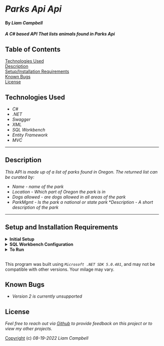 # _Parks Api Api_

#### By _Liam Campbell_



#### _A C# based API That lists animals found in Parks Api_

## Table of Contents

[Technologies Used](#technologies-used)  
[Description](#description)  
[Setup/Installation Requirements](#setup-and-installation-requirements)  
[Known Bugs](#known-bugs)  
[License](#License)

## Technologies Used

* _C#_
* _.NET_
* _Swagger_
* _XML_
* _SQL Workbench_
* _Entity Framework_
* _MVC_


---
## Description
_This API is made up of a list of parks found in Oregon. The returned list can be curated by:_
* _Name - name of the park_
* _Location - Which part of Oregon the park is in_
* _Dogs allowed - are dogs allowed in all areas of the park_
* _ParkMgmt - Is the park a national or state park_
*_Description - A short description of the park_




---
## Setup and Installation Requirements

<details>
<summary><strong>Initial Setup</strong></summary>
<ol>
<li>Copy the git repository url: https://github.com/lcmpbll/CParksApi.Solution
<li>Open a shell program and navigate to your desktop.
<li>Clone the repository for this project using the "git clone" command and including the copied URL.
<li>While still in the shell program, navigate to the root directory of the newly created file named "ParksApi.Solution".
<li>From the root directory, navigate to the "ParksApi" directory.
<li>Move onto "SQL Workbench" instructions below to re-create database necessary to run this project.
<br>
</details>

<details>
<summary><strong>SQL Workbench Configuration</strong></summary>
<ol>
<li>Create an appsetting.json file in the "ParksApi" directory of the project*  
   <pre>ParksApi.Solution
   └── ParksApi
    └── appsetting.json</pre>
<li> Insert the following code** : <br>

<pre>{
   "Logging": {
    "LogLevel": {
      "Default": "Warning",
      "System": "Information",
      "Microsoft": "Information"
    }
  },
  "AllowedHosts": "*",
  "ConnectionStrings": {
    "DefaultConnection": "Server=localhost;Port=3306;database=park_api;uid=root;pwd=[YOUR-PASSWORD-HERE];"
  }
}</pre>
<small>*note: you must include your password in the code block section labeled "YOUR-PASSWORD-HERE".</small>
<small>**note: if you plan to push this cloned project to a public-facing repository, remember to add the appsettings.json file to your .gitignore before doing so.</small>

<li>Once "appsettings.json" file has been created, navigate back to SQL Workbench.


</details>

<details>
<summary><strong>To Run</strong></summary>
Navigate to:  
   <pre>ParksApi.Solution
   └── <strong>ParksApi</strong></pre>

Run `$ dotnet restore` in the console.<br>
Run `$ dotnet database update` in the console.<br>
Run `$ dotnet run` in the console
* _To view more information view localhost:[yourlocalhost]/index.html_
* _Additional information in JSon can also be viewed at https://localhost:[yourlocalhost]/swagger/v1/swagger.json
</details>

<br>

This program was built using *`Microsoft .NET SDK 5.0.401`*, and may not be compatible with other versions. Your milage may vary.

## Known Bugs

* _Version 2 is currently unsupported_

## License

_Feel free to reach out via [Github](github.com.lcmpbll) to provide feedback on this project or to view my other projects._

[Copyright](/LICENSE) (c) _08-19-2022_ _Liam Campbell_
